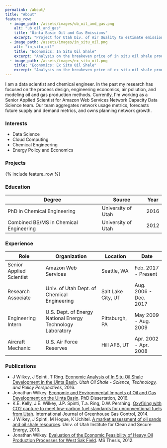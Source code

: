 ```yaml
---
permalink: /about/
title: "About"
feature_row:
  - image_path: /assets/images/ub_oil_and_gas.png
    alt: "ub_oil_and_gas"
    title: "Uinta Basin Oil and Gas Emissions"
    excerpt: "Project for Utah Div. of Air Quality to estimate emissions from oil and gas wells in Utah's Uinta Basin ([repository](https://github.com/jonwilkey/uinta_basin_oil_and_gas_emissions))"
  - image_path: /assets/images/in_situ_oil.png
    alt: "in_situ_oil"
    title: "Economics: In Situ Oil Shale"
    excerpt: "Analysis on the breakeven price of in situ oil shale production ([repository](https://github.com/jonwilkey/in_situ_oil_shale))"
  - image_path: /assets/images/ex_situ_oil.png
    title: "Economics: Ex Situ Oil Shale"
    excerpt: "Analysis on the breakeven price of ex situ oil shale production ([repository](https://github.com/jonwilkey/ex_situ_oil_shale))"
---
```


I am a data scientist and chemical engineer. In the past my research has focused on the process design, engineering economics, air pollution, and modeling oil and gas production methods. Currently, I'm working as a Senior Applied Scientist for Amazon Web Services Network Capacity Data Science team. Our team aggregates network usage metrics, forecasts future supply and demand metrics, and owns planning network growth.

### Interests
* Data Science
* Cloud Computing
* Chemical Engineering
* Energy Policy and Economics

### Projects

{% include feature_row %}

### Education

| Degree | Source | Year
|-|-|-
| PhD in Chemical Engineering | University of Utah | 2016
| Combined BS/MS in Chemical Engineering | University of Utah | 2012

### Experience

| Role | Organization | Location | Date
|-|-|-|-
| Senior Applied Scientist | Amazon Web Services | Seattle, WA | Feb. 2017 - Present
| Research Associate | Univ. of Utah Dept. of Chemical Engineering | Salt Lake City, UT | Aug. 2006 - Dec. 2017
| Engineering Intern | U.S. Dept. of Energy National Energy Technology Laboratory | Pittsburgh, PA | May 2009 - Aug. 2009
| Aircraft Mechanic | U.S. Air Force Reserves | Hill AFB, UT | Apr. 2002 - Apr. 2008

### Publications

* J Wilkey, J Spinti, T Ring. [Economic Analysis of In Situ Oil Shale Development in the Uinta Basin](https://books.google.com/books?id=rSANDgAAQBAJ). *Utah Oil Shale - Science, Technology, and Policy Perspectives*, 2016.
* Jonathan Wilkey. [Economic and Environmental Impacts of Oil and Gas Development on the Uinta Basin](http://cdmbuntu.lib.utah.edu/cdm/ref/collection/etd3/id/4302). PhD Dissertation, 2016.
* K.E. Kelly, J.E. Wilkey, J.P. Spinti, T.a. Ring, D.W. Pershing. [Oxyfiring with CO2 capture to meet low-carbon fuel standards for unconventional fuels from Utah](https://doi.org/10.1016/j.ijggc.2014.01.002). International Journal of Greenhouse Gas Control, 2014.
* J Wilkey, J Spinti, M Hogue, K Uchitel. [A market assessment of oil sands and oil shale resources](http://www.icse.utah.edu/leftnavid3subleftnavid10subpage115). Univ. of Utah Institute for Clean and Secure Energy, 2013.
* Jonathan Wilkey. [Evaluation of the Economic Feasibility of Heavy Oil Production Processes for West Sak Field](http://cdmbuntu.lib.utah.edu/cdm/ref/collection/etd3/id/694). MS Thesis, 2012.
